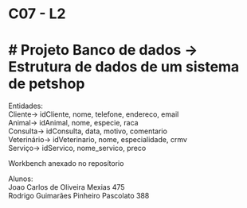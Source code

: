 # C07 - L2
# # Projeto Banco de dados -> Estrutura de dados de um sistema de petshop

Entidades:\
Cliente-> idCliente, nome, telefone, endereco, email\
Animal-> idAnimal, nome, especie, raca\
Consulta-> idConsulta, data, motivo, comentario\
Veterinário-> idVeterinario, nome, especialidade, crmv\
Serviço-> idServico, nome_servico, preco

Workbench anexado no reposítorio

Alunos:\
Joao Carlos de Oliveira Mexias 475\
Rodrigo Guimarães Pinheiro Pascolato 388
